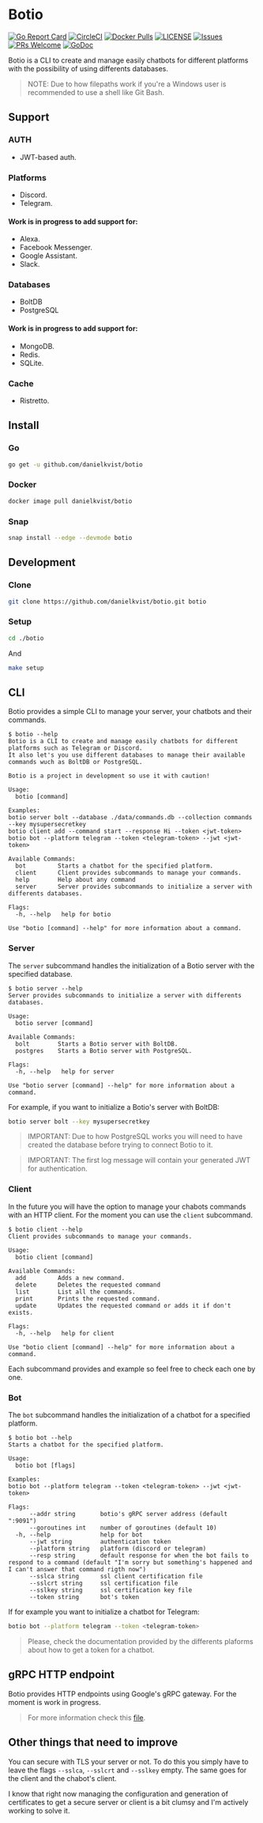 # Botio

[![Go Report Card](https://goreportcard.com/badge/github.com/danielkvist/botio)](https://goreportcard.com/report/github.com/danielkvist/botio)
[![CircleCI](https://circleci.com/gh/danielkvist/botio.svg?style=svg)](https://circleci.com/gh/danielkvist/botio)
[![Docker Pulls](https://img.shields.io/docker/pulls/danielkvist/botio.svg?maxAge=604800)](https://hub.docker.com/r/danielkvist/botio/)
[![LICENSE](https://img.shields.io/github/license/danielkvist/botio)](https://github.com/danielkvist/botio/blob/master/LICENSE)
[![Issues](https://img.shields.io/github/issues/danielkvist/botio)](https://github.com/danielkvist/botio/issues)
[![PRs Welcome](https://img.shields.io/badge/PRs-welcome-brightgreen.svg)](http://makeapullrequest.com)
[![GoDoc](https://godoc.org/github.com/danielkvist/botio?status.svg)](https://godoc.org/github.com/danielkvist/botio)

Botio is a CLI to create and manage easily chatbots for different platforms with the possibility of using differents databases.

> NOTE: Due to how filepaths work if you're a Windows user is recommended to use a shell like Git Bash.

## Support

### AUTH

- JWT-based auth.

### Platforms

- Discord.
- Telegram.

#### Work is in progress to add support for:

- Alexa.
- Facebook Messenger.
- Google Assistant.
- Slack.

### Databases

- BoltDB
- PostgreSQL

#### Work is in progress to add support for:

- MongoDB.
- Redis.
- SQLite.

### Cache

- Ristretto.

## Install

### Go

```bash
go get -u github.com/danielkvist/botio
```

### Docker

```bash
docker image pull danielkvist/botio
```

### Snap

```bash
snap install --edge --devmode botio
```

## Development

### Clone

```bash
git clone https://github.com/danielkvist/botio.git botio
```

### Setup

```bash
cd ./botio
```

And

```bash
make setup
```

## CLI

Botio provides a simple CLI to manage your server, your chatbots and their commands.

```text
$ botio --help
Botio is a CLI to create and manage easily chatbots for different platforms such as Telegram or Discord.  
It also let's you use different databases to manage their available commands wuch as BoltDB or PostgreSQL.

Botio is a project in development so use it with caution!

Usage:
  botio [command]

Examples:
botio server bolt --database ./data/commands.db --collection commands --key mysupersecretkey
botio client add --command start --response Hi --token <jwt-token>
botio bot --platform telegram --token <telegram-token> --jwt <jwt-token>

Available Commands:
  bot         Starts a chatbot for the specified platform.
  client      Client provides subcommands to manage your commands.
  help        Help about any command
  server      Server provides subcommands to initialize a server with differents databases.

Flags:
  -h, --help   help for botio

Use "botio [command] --help" for more information about a command.
```

### Server

The `server` subcommand handles the initialization of a Botio server with the specified database.

```text
$ botio server --help
Server provides subcommands to initialize a server with differents databases.

Usage:
  botio server [command]

Available Commands:
  bolt        Starts a Botio server with BoltDB.
  postgres    Starts a Botio server with PostgreSQL.

Flags:
  -h, --help   help for server

Use "botio server [command] --help" for more information about a command.
```

For example, if you want to initialize a Botio's server with BoltDB:

```bash
botio server bolt --key mysupersecretkey
```

> IMPORTANT: Due to how PostgreSQL works you will need to have created the database before trying to connect Botio to it.

> IMPORTANT: The first log message will contain your generated JWT for authentication.

### Client

In the future you will have the option to manage your chabots commands with an HTTP client. For the moment you can use the `client` subcommand.

```text
$ botio client --help
Client provides subcommands to manage your commands.

Usage:
  botio client [command]

Available Commands:
  add         Adds a new command.
  delete      Deletes the requested command
  list        List all the commands.
  print       Prints the requested command.
  update      Updates the requested command or adds it if don't exists.  

Flags:
  -h, --help   help for client

Use "botio client [command] --help" for more information about a command.
```

Each subcommand provides and example so feel free to check each one by one.

### Bot

The `bot` subcommand handles the initialization of a chatbot for a specified platform.

```text
$ botio bot --help
Starts a chatbot for the specified platform.

Usage:
  botio bot [flags]

Examples:
botio bot --platform telegram --token <telegram-token> --jwt <jwt-token>

Flags:
      --addr string       botio's gRPC server address (default ":9091")
      --goroutines int    number of goroutines (default 10)
  -h, --help              help for bot
      --jwt string        authentication token
      --platform string   platform (discord or telegram)
      --resp string       default response for when the bot fails to respond to a command (default "I'm sorry but something's happened and I can't answer that command rigth now")
      --sslca string      ssl client certification file
      --sslcrt string     ssl certification file
      --sslkey string     ssl certification key file
      --token string      bot's token
```

If for example you want to initialize a chatbot for Telegram:

```bash
botio bot --platform telegram --token <telegram-token>
```

> Please, check the documentation provided by the differents plaforms about how to get a token for a chatbot.

## gRPC HTTP endpoint

Botio provides HTTP endpoints using Google's gRPC gateway. For the moment is work in progress.

> For more information check this [file](https://github.com/danielkvist/botio/blob/master/proto/commands.proto).

## Other things that need to improve

You can secure with TLS your server or not. To do this you simply have to leave the flags `--sslca`, `--sslcrt` and `--sslkey` empty. The same goes for the client and the chabot's client.

I know that right now managing the configuration and generation of certificates to get a secure server or client is a bit clumsy and I'm actively working to solve it.
